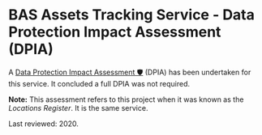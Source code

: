 # BAS Assets Tracking Service - Data Protection Impact Assessment (DPIA)

A [Data Protection Impact Assessment 🛡️](https://nercacuk.sharepoint.com/:w:/s/BASMagicTeam/ETpmcrClJ6RBkO4gCuoflQsBaCbrxvFFJkSwm3wEwxCTCw?e=Hif0Vd)
(DPIA) has been undertaken for this service. It concluded a full DPIA was not required.

**Note:** This assessment refers to this project when it was known as the *Locations Register*. It is the same service.

Last reviewed: 2020.
